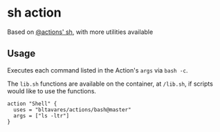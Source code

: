 # sh action

Based on [@actions' sh](https://github.com/actions/bin/tree/master/sh), with
more utilities available

## Usage

Executes each command listed in the Action's `args` via `bash -c`.

The `lib.sh` functions are available on the container, at `/lib.sh`, if scripts
would like to use the functions.

```hcl
action "Shell" {
  uses = "bltavares/actions/bash@master"
  args = ["ls -ltr"]
}
```
